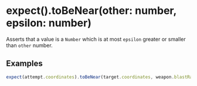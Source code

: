 # expect().toBeNear(other: number, epsilon: number)

Asserts that a value is a `Number` which is at most `epsilon` greater or smaller than `other` number.

## Examples

```js
expect(attempt.coordinates).toBeNear(target.coordinates, weapon.blastRadius);
```
